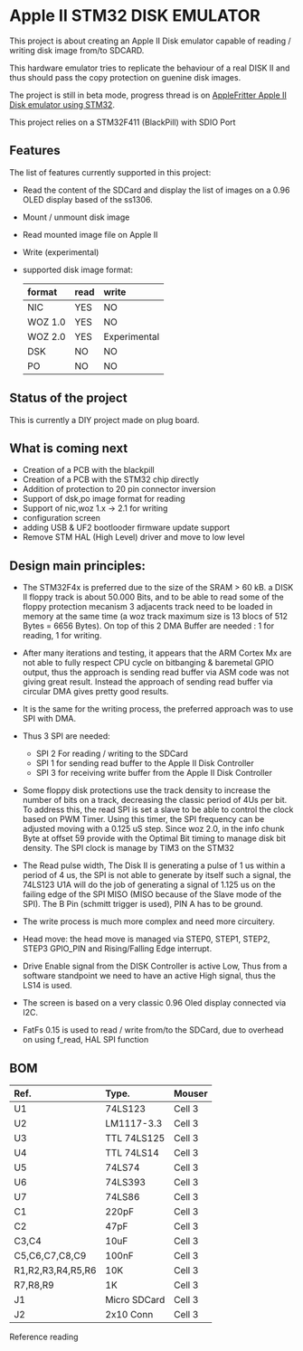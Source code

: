 # Apple II STM32 DISK EMULATOR

This project is about creating an Apple II Disk emulator capable of reading / writing disk image from/to SDCARD.

This hardware emulator tries to replicate the behaviour of a real DISK II and thus should pass the copy protection on guenine disk images. 

The project is still in beta mode, progress thread is on [AppleFritter Apple II Disk emulator using STM32]( https://www.applefritter.com/content/apple-ii-disk-emulator-using-stm32).
 
This project relies on a STM32F411 (BlackPill) with SDIO Port



 

## Features ##

The list of features currently supported in this project:
- Read the content of the SDCard and display the list of images on a 0.96 OLED display based of the ss1306.
- Mount / unmount disk image
- Read mounted image file on Apple II
- Write (experimental)
- supported disk image format:

	| format  | read  | write  |
	|:----------|:----------|:----------|
	| NIC   	 | YES   | NO    |      |
	| WOZ 1.0   | YES    | NO    |
	| WOZ 2.0   | YES    | Experimental    |
	| DSK    | NO    | NO    |
	| PO    | NO    | NO    |



## Status of the project ##

This is currently a DIY project made on plug board. 


## What is coming next ## 

- Creation of a PCB with the blackpill
- Creation of a PCB with the STM32 chip directly
- Addition of protection to 20 pin connector inversion
- Support of dsk,po image format for reading
- Support of nic,woz 1.x -> 2.1 for writing
- configuration screen
- adding USB & UF2 bootlooder firmware update support
- Remove STM HAL (High Level) driver and move to low level 

## Design main principles: 

- The STM32F4x is preferred due to the size of the SRAM > 60 kB. a DISK II floppy track is about 50.000 Bits, and to be able to read some of the floppy protection mecanism 3 adjacents track need to be loaded in memory at the same time (a woz track maximum size is 13 blocs of 512 Bytes = 6656 Bytes). On top of this 2 DMA Buffer are needed : 1 for reading, 1 for writing.

- After many iterations and testing, it appears that the ARM Cortex Mx are not able to fully respect CPU cycle on bitbanging & baremetal GPIO output, thus the approach is sending read buffer via ASM code was not giving great result. Instead the approach of sending read buffer via circular DMA gives pretty good results.

- It is the same for the writing process, the preferred approach was to use SPI with DMA.
- Thus 3 SPI are needed:
	- SPI 2 For reading / writing to the SDCard
	- SPI 1 for sending read buffer to the Apple II Disk Controller
	- SPI 3 for receiving write buffer from the Apple II Disk Controller

- Some floppy disk protections use the track density to increase the number of bits on a track, decreasing the classic period of 4Us per bit. To address this, the read SPI is set a slave to be able to control the clock based on PWM Timer. Using this timer, the SPI frequency can be adjusted moving with a 0.125 uS step. Since woz 2.0, in the info chunk Byte at offset 59 provide with the Optimal Bit timing to manage disk bit density. The SPI clock is manage by TIM3 on the STM32

- The Read pulse width, The Disk II is generating a pulse of 1 us within a period of 4 us, the SPI is not able to generate by itself such a signal, the 74LS123 U1A will do the job of generating a signal of 1.125 us on the failing edge of the SPI MISO (MISO because of the Slave mode of the SPI). The B Pin (schmitt trigger is used), PIN A has to be ground.

- The write process is much more complex and need more circuitery.

- Head move: the head move is managed via STEP0, STEP1, STEP2, STEP3 GPIO_PIN and Rising/Falling Edge interrupt.

- Drive Enable signal from the DISK Controller is active Low, Thus from a software standpoint we need to have an active High signal, thus the LS14 is used.

- The screen is based on a very classic 0.96 Oled display connected via I2C.

- FatFs 0.15 is used to read / write from/to the SDCard, due to overhead on using f_read, HAL SPI function

## BOM ## 


| Ref.      | Type.     | Mouser    |
|:----------|:----------|:----------|
| U1        | 74LS123   | Cell 3    |
| U2        | LM1117-3.3    | Cell 3    |
| U3        | TTL 74LS125   | Cell 3    |
| U4        | TTL 74LS14    | Cell 3    |
| U5        | 74LS74    | Cell 3    |
| U6        | 74LS393   | Cell 3    |
| U7        | 74LS86    | Cell 3    |
| C1        | 220pF    	 | Cell 3    |
| C2        | 47pF    	 | Cell 3    |
| C3,C4     | 10uF    	 | Cell 3    |
| C5,C6,C7,C8,C9     | 100nF    	 | Cell 3    |
| R1,R2,R3,R4,R5,R6  | 10K    	 | Cell 3    |
| R7,R8,R9  | 1K    	 | Cell 3    |
| J1		| Micro SDCard    	 | Cell 3    |
| J2		| 2x10 Conn    	 | Cell 3    |










Reference reading